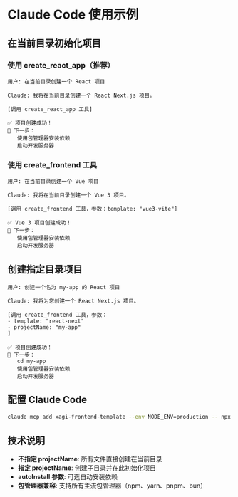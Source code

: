 # Claude Code 使用示例

## 在当前目录初始化项目

### 使用 create_react_app（推荐）

```
用户: 在当前目录创建一个 React 项目

Claude: 我将在当前目录创建一个 React Next.js 项目。

[调用 create_react_app 工具]

✅ 项目创建成功！
🚀 下一步：
   使用包管理器安装依赖
   启动开发服务器
```

### 使用 create_frontend 工具

```
用户: 在当前目录创建一个 Vue 项目

Claude: 我将在当前目录创建一个 Vue 3 项目。

[调用 create_frontend 工具，参数：template: "vue3-vite"]

✅ Vue 3 项目创建成功！
🚀 下一步：
   使用包管理器安装依赖
   启动开发服务器
```

## 创建指定目录项目

```
用户: 创建一个名为 my-app 的 React 项目

Claude: 我将为您创建一个 React Next.js 项目。

[调用 create_frontend 工具，参数：
- template: "react-next"
- projectName: "my-app"
]

✅ 项目创建成功！
🚀 下一步：
   cd my-app
   使用包管理器安装依赖
   启动开发服务器
```

## 配置 Claude Code

```bash
claude mcp add xagi-frontend-template --env NODE_ENV=production -- npx xagi-frontend-mcp@latest --mcp
```

## 技术说明

- **不指定 projectName**: 所有文件直接创建在当前目录
- **指定 projectName**: 创建子目录并在此初始化项目
- **autoInstall 参数**: 可选自动安装依赖
- **包管理器兼容**: 支持所有主流包管理器（npm、yarn、pnpm、bun）